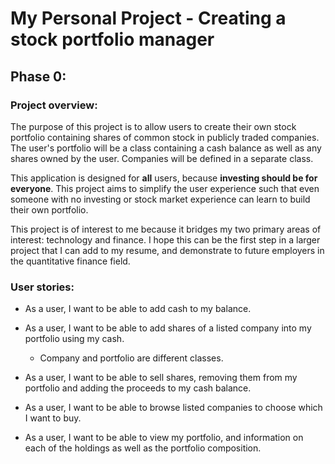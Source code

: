 # My Personal Project - Creating a stock portfolio manager
## Phase 0:
### Project overview:

The purpose of this project is to allow users to 
create their own stock portfolio containing shares 
of common stock in publicly traded companies. The 
user's portfolio will be a class containing a cash balance
as well as any shares owned by the user. Companies 
will be defined in a separate class.

This application is designed for **all** users, because
**investing should be for everyone**. This
project aims to simplify the user experience such
that even someone with no investing or stock market
experience can learn to build their own portfolio. 

This project is of interest to me because it bridges
my two primary areas of interest: technology and 
finance. I hope this can be the first step in a 
larger project that I can add to my resume, and 
demonstrate to future employers in the quantitative
finance field.

### User stories:

- As a user, I want to be able to add cash to my 
  balance.

- As a user, I want to be able to add shares 
  of a listed company into my portfolio using my 
  cash.
  - Company and portfolio are different classes.

- As a user, I want to be able to sell shares, removing
  them from my portfolio and adding the proceeds to my 
  cash balance.

- As a user, I want to be able to browse listed companies to choose
which I want to buy.
  
- As a user, I want to be able to view my portfolio,
and information on each of the holdings as well as
the portfolio composition. 